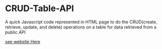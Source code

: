 # CRUD-Table-API

A quick Javascript code represented in HTML page to do the CRUD(create, retrieve, update, and delete) operations on a table for data retrieved from a public API

[see website Here](http://htmlpreview.github.io/?https://github.com/SaadAljammaz/CRUD-Table-API/blob/master/CRUD%20Table%20-%20All.html)
